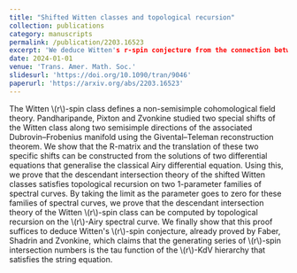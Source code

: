 ```yaml
---
title: "Shifted Witten classes and topological recursion"
collection: publications
category: manuscripts
permalink: /publication/2203.16523
excerpt: 'We deduce Witten's r-spin conjecture from the connection between Givental formalism and topological recursion.'
date: 2024-01-01
venue: 'Trans. Amer. Math. Soc.'
slidesurl: 'https://doi.org/10.1090/tran/9046'
paperurl: 'https://arxiv.org/abs/2203.16523'
---
```


The Witten \\(r\\)-spin class defines a non-semisimple cohomological field theory. Pandharipande, Pixton and Zvonkine studied two special shifts of the Witten class along two semisimple directions of the associated Dubrovin–Frobenius manifold using the Givental–Teleman reconstruction theorem. We show that the R-matrix and the translation of these two specific shifts can be constructed from the solutions of two differential equations that generalise the classical Airy differential equation. Using this, we prove that the descendant intersection theory of the shifted Witten classes satisfies topological recursion on two 1-parameter families of spectral curves. By taking the limit as the parameter goes to zero for these families of spectral curves, we prove that the descendant intersection theory of the Witten \\(r\\)-spin class can be computed by topological recursion on the \\(r\\)-Airy spectral curve. We finally show that this proof suffices to deduce Witten's \\(r\\)-spin conjecture, already proved by Faber, Shadrin and Zvonkine, which claims that the generating series of \\(r\\)-spin intersection numbers is the tau function of the \\(r\\)-KdV hierarchy that satisfies the string equation.